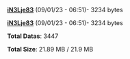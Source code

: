 [**iN3Lje83**](/data/iN3Lje83.txt) (09/01/23 - 06:51)- 3234 bytes

[**iN3Lje83**](/data/iN3Lje83.txt) (09/01/23 - 06:51)- 3234 bytes

**Total Datas**: 3447

**Total Size**: 21.89 MB / 21.9 MB